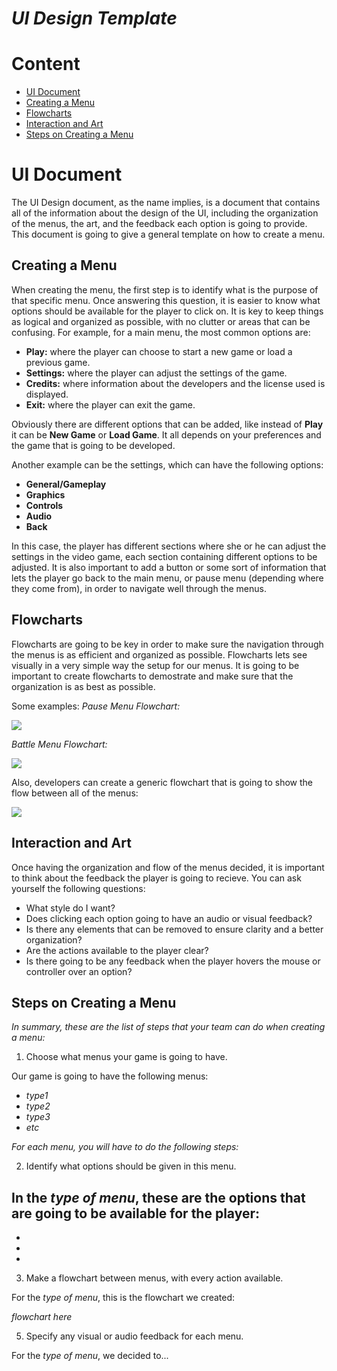 # *UI Design Template*

# Content
* [UI Document](https://github.com/paulahitz8/RPGUIMenus/blob/main/templates/ui_design.md#ui-document)
* [Creating a Menu](https://github.com/paulahitz8/RPGUIMenus/blob/main/templates/ui_design.md#creating-a-menu)
* [Flowcharts](https://github.com/paulahitz8/RPGUIMenus/blob/main/templates/ui_design.md#flowcharts)
* [Interaction and Art](https://github.com/paulahitz8/RPGUIMenus/blob/main/templates/ui_design.md#interaction-and-art)
* [Steps on Creating a Menu](https://github.com/paulahitz8/RPGUIMenus/blob/main/templates/ui_design.md#steps-on-creating-a-menu)


# UI Document
The UI Design document, as the name implies, is a document that contains all of the information about the design of the UI, including the organization of the menus, the art, and the feedback each option is going to provide. This document is going to give a general template on how to create a menu.

## Creating a Menu
When creating the menu, the first step is to identify what is the purpose of that specific menu. Once answering this question, it is easier to know what options should be available for the player to click on. It is key to keep things as logical and organized as possible, with no clutter or areas that can be confusing. For example, for a main menu, the most common options are:

* __Play:__ where the player can choose to start a new game or load a previous game.
* __Settings:__ where the player can adjust the settings of the game.
* __Credits:__ where information about the developers and the license used is displayed.
* __Exit:__ where the player can exit the game.

Obviously there are different options that can be added, like instead of __Play__ it can be __New Game__ or __Load Game__. It all depends on your preferences and the game that is going to be developed. 

Another example can be the settings, which can have the following options:

* __General/Gameplay__
* __Graphics__ 
* __Controls__ 
* __Audio__ 
* __Back__

In this case, the player has different sections where she or he can adjust the settings in the video game, each section containing different options to be adjusted. It is also important to add a button or some sort of information that lets the player go back to the main menu, or pause menu (depending where they come from), in order to navigate well through the menus.


## Flowcharts
Flowcharts are going to be key in order to make sure the navigation through the menus is as efficient and organized as possible. Flowcharts lets see visually in a very simple way the setup for our menus. It is going to be important to create flowcharts to demostrate and make sure that the organization is as best as possible.

Some examples:
_Pause Menu Flowchart:_

<img src="https://i.pinimg.com/originals/30/2c/f1/302cf109c4f89c58feba09fdeeae7f8f.png">

_Battle Menu Flowchart:_

<img src="http://leri.weebly.com/uploads/4/8/8/5/48857963/7852899_orig.jpg">

Also, developers can create a generic flowchart that is going to show the flow between all of the menus:

<img src="https://images.squarespace-cdn.com/content/v1/57fd1900414fb5796ec9ef0e/1478447627883-RQIA8I174WY1EEG51FNG/ke17ZwdGBToddI8pDm48kIbKmVpWXp0hT9DwFKJuHfxZw-zPPgdn4jUwVcJE1ZvWQUxwkmyExglNqGp0IvTJZamWLI2zvYWH8K3-s_4yszcp2ryTI0HqTOaaUohrI8PIXSL_jJZ390Sxde8xirMC93N_YOQPnKKwVrryIHtGryc/menu_flowChart.png">


## Interaction and Art
Once having the organization and flow of the menus decided, it is important to think about the feedback the player is going to recieve. You can ask yourself the following questions:

- What style do I want? 
- Does clicking each option going to have an audio or visual feedback?
- Is there any elements that can be removed to ensure clarity and a better organization?
- Are the actions available to the player clear?
- Is there going to be any feedback when the player hovers the mouse or controller over an option?


## Steps on Creating a Menu
*In summary, these are the list of steps that your team can do when creating a menu:*

1. Choose what menus your game is going to have.

Our game is going to have the following menus:
- _type1_
- _type2_
- _type3_
- _etc_

*For each menu, you will have to do the following steps:*

2. Identify what options should be given in this menu.

In the _type of menu_, these are the options that are going to be available for the player:
-
-
-
-

3. Make a flowchart between menus, with every action available.

For the _type of menu_, this is the flowchart we created:

_flowchart here_

5. Specify any visual or audio feedback for each menu.

For the _type of menu_, we decided to...



